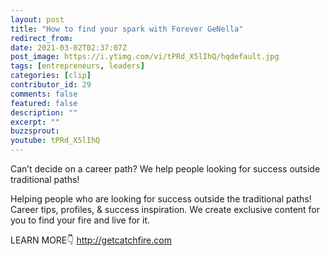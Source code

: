 ```yaml
---
layout: post
title: "How to find your spark with Forever GeNella"
redirect_from:
date: 2021-03-02T02:37:07Z
post_image: https://i.ytimg.com/vi/tPRd_X5lIhQ/hqdefault.jpg
tags: [entrepreneurs, leaders]
categories: [clip]
contributor_id: 29
comments: false
featured: false
description: ""
excerpt: ""
buzzsprout: 
youtube: tPRd_X5lIhQ
---
```


Can’t decide on a career path? We help people looking for success outside traditional paths!

Helping people who are looking for success outside the traditional paths!
Career tips, profiles, & success inspiration.
We create exclusive content for you to find your fire and live for it.

LEARN MORE👇
http://getcatchfire.com
